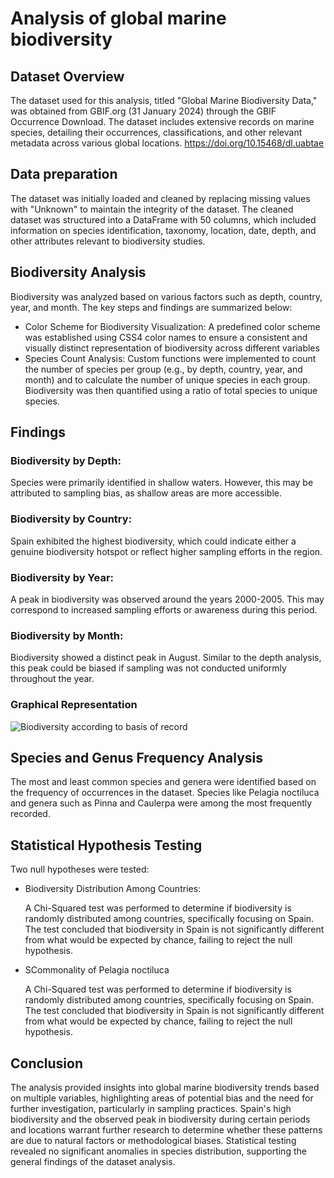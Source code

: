 <h1> Analysis of global marine biodiversity </h1>
<h2>Dataset Overview</h2>
<p>The dataset used for this analysis, titled "Global Marine Biodiversity Data," was obtained from GBIF.org (31 January 2024) through the GBIF Occurrence Download. The dataset includes extensive records on marine species, detailing their occurrences, classifications, and other relevant metadata across various global locations. <a href="https://doi.org/10.15468/dl.uabtae">https://doi.org/10.15468/dl.uabtae</a></p>
<h2>Data preparation</h2>
<p>The dataset was initially loaded and cleaned by replacing missing values with "Unknown" to maintain the integrity of the dataset. The cleaned dataset was structured into a DataFrame with 50 columns, which included information on species identification, taxonomy, location, date, depth, and other attributes relevant to biodiversity studies.</p>

<h2>Biodiversity Analysis</h2>
<p>Biodiversity was analyzed based on various factors such as depth, country, year, and month. The key steps and findings are summarized below:</p>
<ul>
    <li>Color Scheme for Biodiversity Visualization: A predefined color scheme was established using CSS4 color names to ensure a consistent and visually distinct representation of biodiversity across different variables</li>
    <li>Species Count Analysis: Custom functions were implemented to count the number of species per group (e.g., by depth, country, year, and month) and to calculate the number of unique species in each group. Biodiversity was then quantified using a ratio of total species to unique species.</li>
</ul>

<h2>Findings</h2>
<h3>Biodiversity by Depth:</h3>

<p>Species were primarily identified in shallow waters. However, this may be attributed to sampling bias, as shallow areas are more accessible.</p>

<h3>Biodiversity by Country:</h3>

<p>Spain exhibited the highest biodiversity, which could indicate either a genuine biodiversity hotspot or reflect higher sampling efforts in the region.</p>

<h3>Biodiversity by Year:</h3>

<p>A peak in biodiversity was observed around the years 2000-2005. This may correspond to increased sampling efforts or awareness during this period.</p>

<h3>Biodiversity by Month:</h3>

<p>Biodiversity showed a distinct peak in August. Similar to the depth analysis, this peak could be biased if sampling was not conducted uniformly throughout the year.</p>

<h3>Graphical Representation</h3>

<div class="graph-container">
    <img src="basis_record_biodiversity.png" alt="Biodiversity according to basis of record">
</div>

<h2>Species and Genus Frequency Analysis</h2>
<p>The most and least common species and genera were identified based on the frequency of occurrences in the dataset. Species like Pelagia noctiluca and genera such as Pinna and Caulerpa were among the most frequently recorded.</p>

<h2>Statistical Hypothesis Testing</h2>
<p>Two null hypotheses were tested:</p>

<ul>
    <li>Biodiversity Distribution Among Countries:</li>
    <p>A Chi-Squared test was performed to determine if biodiversity is randomly distributed among countries, specifically focusing on Spain. The test concluded that biodiversity in Spain is not significantly different from what would be expected by chance, failing to reject the null hypothesis.</p>
    <li>SCommonality of Pelagia noctiluca</li>
    <p>A Chi-Squared test was performed to determine if biodiversity is randomly distributed among countries, specifically focusing on Spain. The test concluded that biodiversity in Spain is not significantly different from what would be expected by chance, failing to reject the null hypothesis.</p>
</ul>

<h2>Conclusion</h2>
<p>The analysis provided insights into global marine biodiversity trends based on multiple variables, highlighting areas of potential bias and the need for further investigation, particularly in sampling practices. Spain's high biodiversity and the observed peak in biodiversity during certain periods and locations warrant further research to determine whether these patterns are due to natural factors or methodological biases. Statistical testing revealed no significant anomalies in species distribution, supporting the general findings of the dataset analysis.</p>
